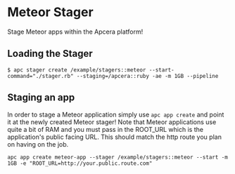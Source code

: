 # Meteor Stager

Stage Meteor apps within the Apcera platform!

## Loading the Stager

```console
$ apc stager create /example/stagers::meteor --start-command="./stager.rb" --staging=/apcera::ruby -ae -m 1GB --pipeline
```

## Staging an app

In order to stage a Meteor application simply use `apc app create` and point it at the newly created Meteor stager! Note that Meteor applications use quite a bit of RAM and you must pass in the ROOT_URL which is the application's public facing URL. This should match the http route you plan on having on the job.

```console
apc app create meteor-app --stager /example/stagers::meteor --start -m 1GB -e "ROOT_URL=http://your.public.route.com"
```
